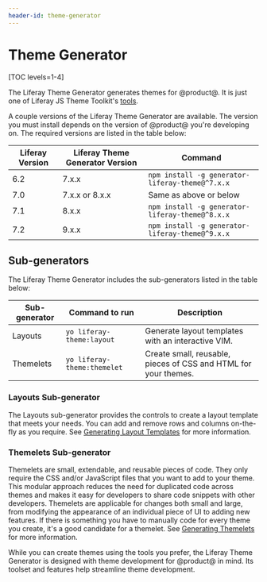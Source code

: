 ```yaml
---
header-id: theme-generator
---
```


# Theme Generator

[TOC levels=1-4]

The Liferay Theme Generator generates themes for @product@. It is just one of
Liferay JS Theme Toolkit's
[tools](https://github.com/liferay/liferay-themes-sdk/tree/master/packages).

A couple versions of the Liferay Theme Generator are available. The version you
must install depends on the version of @product@ you're developing on. The
required versions are listed in the table below:

| Liferay Version | Liferay Theme Generator Version | Command |
| --- | --- | --- |
| 6.2 | 7.x.x | `npm install -g generator-liferay-theme@^7.x.x` |
| 7.0 | 7.x.x or 8.x.x | Same as above or below |
| 7.1 | 8.x.x | `npm install -g generator-liferay-theme@^8.x.x` |
| 7.2 | 9.x.x | `npm install -g generator-liferay-theme@^9.x.x` |

## Sub-generators

The Liferay Theme Generator includes the sub-generators listed in the table
below:

| Sub-generator | Command to run | Description |
| --- | --- | --- |
| Layouts | `yo liferay-theme:layout` | Generate layout templates with an interactive VIM. |
| Themelets | `yo liferay-theme:themelet` | Create small, reusable, pieces of CSS and HTML for your themes. |

### Layouts Sub-generator

The Layouts sub-generator provides the controls to create a layout template
that meets your needs. You can add and remove rows and columns on-the-fly as you
require. See
[Generating Layout Templates](/docs/7-2/reference/-/knowledge_base/r/creating-layout-templates-with-the-themes-generator)
for more information.

### Themelets Sub-generator

Themelets are small, extendable, and reusable pieces of code. They only require
the CSS and/or JavaScript files that you want to add to your theme. This modular
approach reduces the need for duplicated code across themes and makes it easy
for developers to share code snippets with other developers. Themelets are
applicable for changes both small and large, from modifying the appearance of an
individual piece of UI to adding new features. If there is something you have to
manually code for every theme you create, it's a good candidate for a themelet.
See
[Generating Themelets](/docs/7-2/reference/-/knowledge_base/r/creating-themelets-with-the-themes-generator)
for more information.

While you can create themes using the tools you prefer, the Liferay Theme
Generator is designed with theme development for @product@ in mind. Its toolset
and features help streamline theme development.
